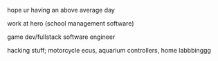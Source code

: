 hope ur having an above average day

work at hero (school management software)

game dev/fullstack software engineer

hacking stuff; motorcycle ecus, aquarium controllers, home labbbinggg
